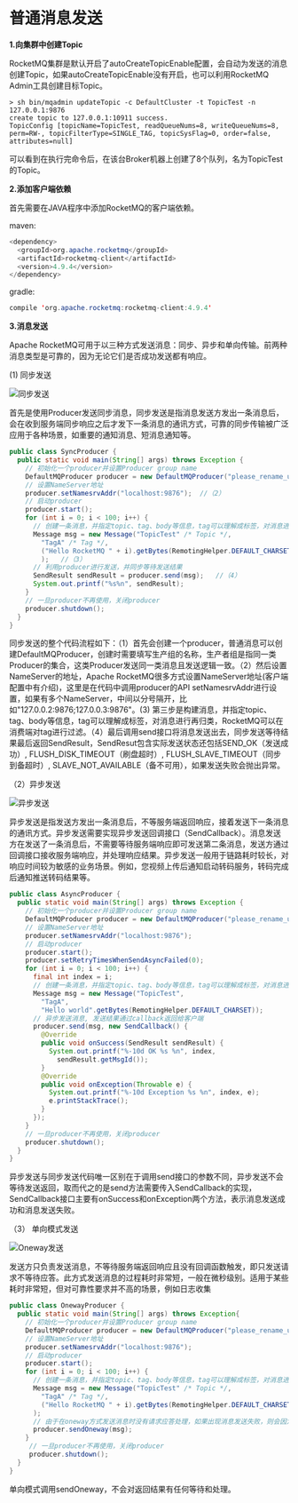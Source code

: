 # 普通消息发送

**1.向集群中创建Topic**

RocketMQ集群是默认开启了autoCreateTopicEnable配置，会自动为发送的消息创建Topic，如果autoCreateTopicEnable没有开启，也可以利用RocketMQ Admin工具创建目标Topic。

```shell
> sh bin/mqadmin updateTopic -c DefaultCluster -t TopicTest -n 127.0.0.1:9876
create topic to 127.0.0.1:10911 success.
TopicConfig [topicName=TopicTest, readQueueNums=8, writeQueueNums=8, perm=RW-, topicFilterType=SINGLE_TAG, topicSysFlag=0, order=false, attributes=null]
```

可以看到在执行完命令后，在该台Broker机器上创建了8个队列，名为TopicTest的Topic。

**2.添加客户端依赖**

首先需要在JAVA程序中添加RocketMQ的客户端依赖。

maven:
``` java
<dependency>
  <groupId>org.apache.rocketmq</groupId>
  <artifactId>rocketmq-client</artifactId>
  <version>4.9.4</version>
</dependency>
```
gradle:
``` java 
compile 'org.apache.rocketmq:rocketmq-client:4.9.4'
```

**3.消息发送**

Apache RocketMQ可用于以三种方式发送消息：同步、异步和单向传输。前两种消息类型是可靠的，因为无论它们是否成功发送都有响应。

(1) 同步发送

![同步发送](../picture/同步发送.png)

首先是使用Producer发送同步消息，同步发送是指消息发送方发出一条消息后，会在收到服务端同步响应之后才发下一条消息的通讯方式，可靠的同步传输被广泛应用于各种场景，如重要的通知消息、短消息通知等。
``` java
public class SyncProducer {
  public static void main(String[] args) throws Exception {
    // 初始化一个producer并设置Producer group name
    DefaultMQProducer producer = new DefaultMQProducer("please_rename_unique_group_name"); //（1）
    // 设置NameServer地址
    producer.setNamesrvAddr("localhost:9876");  //（2）
    // 启动producer
    producer.start();
    for (int i = 0; i < 100; i++) {
      // 创建一条消息，并指定topic、tag、body等信息，tag可以理解成标签，对消息进行再归类，RocketMQ可以在消费端对tag进行过滤
      Message msg = new Message("TopicTest" /* Topic */,
        "TagA" /* Tag */,
        ("Hello RocketMQ " + i).getBytes(RemotingHelper.DEFAULT_CHARSET) /* Message body */
        );   //（3）
      // 利用producer进行发送，并同步等待发送结果
      SendResult sendResult = producer.send(msg);   //（4）
      System.out.printf("%s%n", sendResult);
    }
    // 一旦producer不再使用，关闭producer
    producer.shutdown();
  }
}
```

同步发送的整个代码流程如下：（1）首先会创建一个producer，普通消息可以创建DefaultMQProducer，创建时需要填写生产组的名称，生产者组是指同一类Producer的集合，这类Producer发送同一类消息且发送逻辑一致。（2）然后设置NameServer的地址，Apache RocketMQ很多方式设置NameServer地址(客户端配置中有介绍)，这里是在代码中调用producer的API setNamesrvAddr进行设置，如果有多个NameServer，中间以分号隔开，比如"127.0.0.2:9876;127.0.0.3:9876"。(3) 第三步是构建消息，并指定topic、tag、body等信息，tag可以理解成标签，对消息进行再归类，RocketMQ可以在消费端对tag进行过滤。（4）最后调用send接口将消息发送出去，同步发送等待结果最后返回SendResult，SendResut包含实际发送状态还包括SEND_OK（发送成功）, FLUSH_DISK_TIMEOUT（刷盘超时）, FLUSH_SLAVE_TIMEOUT（同步到备超时）, SLAVE_NOT_AVAILABLE（备不可用），如果发送失败会抛出异常。

（2）异步发送

![异步发送](../picture/异步发送.png)

异步发送是指发送方发出一条消息后，不等服务端返回响应，接着发送下一条消息的通讯方式。异步发送需要实现异步发送回调接口（SendCallback）。消息发送方在发送了一条消息后，不需要等待服务端响应即可发送第二条消息，发送方通过回调接口接收服务端响应，并处理响应结果。异步发送一般用于链路耗时较长，对响应时间较为敏感的业务场景。例如，您视频上传后通知启动转码服务，转码完成后通知推送转码结果等。

``` java
public class AsyncProducer {
  public static void main(String[] args) throws Exception {
    // 初始化一个producer并设置Producer group name
    DefaultMQProducer producer = new DefaultMQProducer("please_rename_unique_group_name");
    // 设置NameServer地址
    producer.setNamesrvAddr("localhost:9876");
    // 启动producer
    producer.start();
    producer.setRetryTimesWhenSendAsyncFailed(0);
    for (int i = 0; i < 100; i++) {
      final int index = i;
      // 创建一条消息，并指定topic、tag、body等信息，tag可以理解成标签，对消息进行再归类，RocketMQ可以在消费端对tag进行过滤
      Message msg = new Message("TopicTest",
        "TagA",
        "Hello world".getBytes(RemotingHelper.DEFAULT_CHARSET));
      // 异步发送消息, 发送结果通过callback返回给客户端
      producer.send(msg, new SendCallback() {
        @Override
        public void onSuccess(SendResult sendResult) {
          System.out.printf("%-10d OK %s %n", index,
            sendResult.getMsgId());
        }
        @Override
        public void onException(Throwable e) {
          System.out.printf("%-10d Exception %s %n", index, e);
          e.printStackTrace();
        }
      });
    }
    // 一旦producer不再使用，关闭producer
    producer.shutdown();
  }
}
```

异步发送与同步发送代码唯一区别在于调用send接口的参数不同，异步发送不会等待发送返回，取而代之的是send方法需要传入SendCallback的实现，SendCallback接口主要有onSuccess和onException两个方法，表示消息发送成功和消息发送失败。

（3） 单向模式发送

![Oneway发送](../picture/Oneway发送.png)

发送方只负责发送消息，不等待服务端返回响应且没有回调函数触发，即只发送请求不等待应答。此方式发送消息的过程耗时非常短，一般在微秒级别。适用于某些耗时非常短，但对可靠性要求并不高的场景，例如日志收集

``` java
public class OnewayProducer {
  public static void main(String[] args) throws Exception{
    // 初始化一个producer并设置Producer group name
    DefaultMQProducer producer = new DefaultMQProducer("please_rename_unique_group_name");
    // 设置NameServer地址
    producer.setNamesrvAddr("localhost:9876");
    // 启动producer
    producer.start();
    for (int i = 0; i < 100; i++) {
      // 创建一条消息，并指定topic、tag、body等信息，tag可以理解成标签，对消息进行再归类，RocketMQ可以在消费端对tag进行过滤
      Message msg = new Message("TopicTest" /* Topic */,
        "TagA" /* Tag */,
        ("Hello RocketMQ " + i).getBytes(RemotingHelper.DEFAULT_CHARSET) /* Message body */
      );
      // 由于在oneway方式发送消息时没有请求应答处理，如果出现消息发送失败，则会因为没有重试而导致数据丢失。若数据不可丢，建议选用可靠同步或可靠异步发送方式。
      producer.sendOneway(msg);
    }
     // 一旦producer不再使用，关闭producer
     producer.shutdown();
  }
}
```

单向模式调用sendOneway，不会对返回结果有任何等待和处理。
